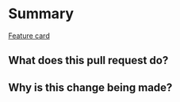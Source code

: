 # Summary

[Feature card](https://trello.com/)

## What does this pull request do?

## Why is this change being made?

